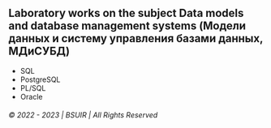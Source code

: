 ## Laboratory works on the subject Data models and database management systems (Модели данных и систему управления базами данных, МДиСУБД)
* SQL  
* PostgreSQL
* PL/SQL
* Oracle

###### © 2022 - 2023 | BSUIR | All Rights Reserved
